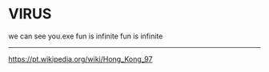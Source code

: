 # VIRUS
we can see you.exe
fun is infinite
fun is infinite
__________________

https://pt.wikipedia.org/wiki/Hong_Kong_97
